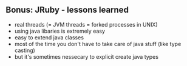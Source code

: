 Bonus: JRuby - lessons learned
---

- real threads (= JVM threads = forked processes in UNIX)
- using java libaries is extremely easy
- easy to extend java classes
- most of the time you don't have to take care of java stuff (like type casting)
- but it's sometimes nessecary to explicit create java types